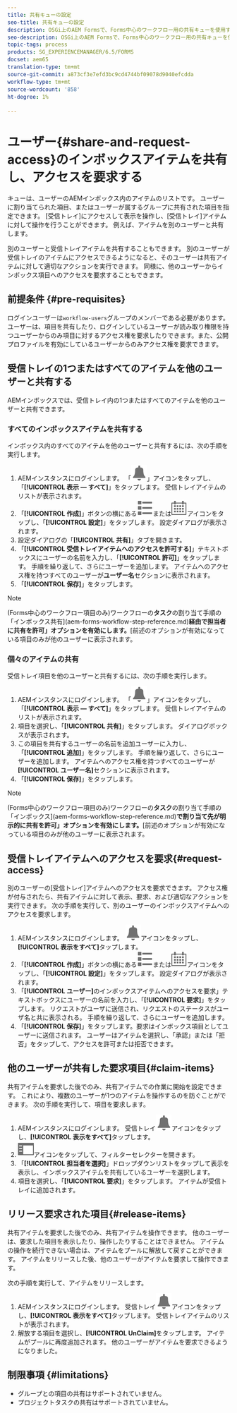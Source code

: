 ```yaml
---
title: 共有キューの設定
seo-title: 共有キューの設定
description: OSGi上のAEM Formsで、Forms中心のワークフロー用の共有キューを使用する方法を学びます。
seo-description: OSGi上のAEM Formsで、Forms中心のワークフロー用の共有キューを使用する方法を学びます。
topic-tags: process
products: SG_EXPERIENCEMANAGER/6.5/FORMS
docset: aem65
translation-type: tm+mt
source-git-commit: a873cf3e7efd3bc9cd4744bf09078d9040efcdda
workflow-type: tm+mt
source-wordcount: '858'
ht-degree: 1%

---
```



# ユーザー{#share-and-request-access}のインボックスアイテムを共有し、アクセスを要求する

キューは、ユーザーのAEMインボックス内のアイテムのリストです。 ユーザーに割り当てられた項目、またはユーザーが属するグループに共有された項目を指定できます。 [受信トレイ]にアクセスして表示を操作し、[受信トレイ]アイテムに対して操作を行うことができます。 例えば、アイテムを別のユーザーと共有します。

別のユーザーと受信トレイアイテムを共有することもできます。 別のユーザーが受信トレイのアイテムにアクセスできるようになると、そのユーザーは共有アイテムに対して適切なアクションを実行できます。 同様に、他のユーザーからインボックス項目へのアクセスを要求することもできます。

## 前提条件 {#pre-requisites}

ログインユーザーは`workflow-users`グループのメンバーである必要があります。 ユーザーは、項目を共有したり、ログインしているユーザーが読み取り権限を持つユーザーからのみ項目に対するアクセス権を要求したりできます。また、公開プロファイルを有効にしているユーザーからのみアクセス権を要求できます。

## 受信トレイの1つまたはすべてのアイテムを他のユーザーと共有する

AEMインボックスでは、受信トレイ内の1つまたはすべてのアイテムを他のユーザーと共有できます。

### すべてのインボックスアイテムを共有する

インボックス内のすべてのアイテムを他のユーザーと共有するには、次の手順を実行します。

1. AEMインスタンスにログインします。 「![インボックス](assets/bell.svg)」アイコンをタップし、「**[!UICONTROL 表示 — すべて]**」をタップします。 受信トレイアイテムのリストが表示されます。
1. 「**[!UICONTROL 作成]**」ボタンの横にある![表示セレクター](assets/viewlist.svg)または![表示セレクター](assets/calendar.svg)アイコンをタップし、「**[!UICONTROL 設定]**」をタップします。 設定ダイアログが表示されます。
1. 設定ダイアログの「**[!UICONTROL 共有]**」タブを開きます。
1. 「**[!UICONTROL 受信トレイアイテムへのアクセスを許可する]**」テキストボックスにユーザーの名前を入力し、「**[!UICONTROL 許可]**」をタップします。 手順を繰り返して、さらにユーザーを追加します。 アイテムへのアクセス権を持つすべてのユーザーが&#x200B;**ユーザー名**&#x200B;セクションに表示されます。
1. 「**[!UICONTROL 保存]**」をタップします。

>[!NOTE]
>
>(Forms中心のワークフロー項目のみ)ワークフローの&#x200B;**タスク**&#x200B;の割り当て手順の「インボックス共有&#x200B;](aem-forms-workflow-step-reference.md)**経由で担当者に共有を許可」オプションを有効にします。**[&#x200B;前述のオプションが有効になっている項目のみが他のユーザーに表示されます。

### 個々のアイテムの共有

受信トレイ項目を他のユーザーと共有するには、次の手順を実行します。

1. AEMインスタンスにログインします。 「![インボックス](assets/bell.svg)」アイコンをタップし、「**[!UICONTROL 表示 — すべて]**」をタップします。 受信トレイアイテムのリストが表示されます。
1. 項目を選択し、「**[!UICONTROL 共有]**」をタップします。 ダイアログボックスが表示されます。
1. この項目を共有するユーザーの名前を追加ユーザーに入力し、「**[!UICONTROL 追加]**」をタップします。 手順を繰り返して、さらにユーザーを追加します。 アイテムへのアクセス権を持つすべてのユーザーが&#x200B;**[!UICONTROL ユーザー名]**&#x200B;セクションに表示されます。
1. 「**[!UICONTROL 保存]**」をタップします。


>[!NOTE]
>
>(Forms中心のワークフロー項目のみ)ワークフローの&#x200B;**タスク**&#x200B;の割り当て手順の「インボックス&#x200B;](aem-forms-workflow-step-reference.md)**で割り当て先が明示的に共有を許可」オプションを有効にします。**[&#x200B;前述のオプションが有効になっている項目のみが他のユーザーに表示されます。

## 受信トレイアイテムへのアクセスを要求{#request-access}

別のユーザーの[受信トレイ]アイテムへのアクセスを要求できます。 アクセス権が付与されたら、共有アイテムに対して表示、要求、および適切なアクションを実行できます。 次の手順を実行して、別のユーザーのインボックスアイテムへのアクセスを要求します。

1. AEMインスタンスにログインします。 ![表示セレクター](assets/bell.svg)アイコンをタップし、**[!UICONTROL 表示をすべて]**&#x200B;タップします。
1. 「**[!UICONTROL 作成]**」ボタンの横にある![表示セレクター](assets/viewlist.svg)または![表示セレクター](assets/calendar.svg)アイコンをタップし、「**[!UICONTROL 設定]**」をタップします。 設定ダイアログが表示されます。
1. 「**[!UICONTROL ユーザー]**&#x200B;のインボックスアイテムへのアクセスを要求」テキストボックスにユーザーの名前を入力し、「**[!UICONTROL 要求]**」をタップします。 リクエストがユーザに送信され、リクエストのステータスがユーザ名と共に表示される。 手順を繰り返して、さらにユーザーを追加します。
1. 「**[!UICONTROL 保存]**」をタップします。要求はインボックス項目としてユーザーに送信されます。 ユーザーはアイテムを選択し、「承認」または「拒否」をタップして、アクセスを許可または拒否できます。


## 他のユーザーが共有した要求項目{#claim-items}

共有アイテムを要求した後でのみ、共有アイテムでの作業に開始を設定できます。 これにより、複数のユーザーが1つのアイテムを操作するのを防ぐことができます。 次の手順を実行して、項目を要求します。

1. AEMインスタンスにログインします。 受信トレイ![受信トレイ](assets/bell.svg)アイコンをタップし、**[!UICONTROL 表示をすべて]**&#x200B;タップします。
1. ![コンテンツのみ](assets/railleft.svg)アイコンをタップして、フィルターセレクターを開きます。
1. 「**[!UICONTROL 担当者を選択]**」ドロップダウンリストをタップして表示を表示し、インボックスアイテムを共有しているユーザーを選択します。
1. 項目を選択し、「**[!UICONTROL 要求]**」をタップします。 アイテムが受信トレイに追加されます。

## リリース要求された項目{#release-items}

共有アイテムを要求した後でのみ、共有アイテムを操作できます。 他のユーザーは、要求した項目を表示したり、操作したりすることはできません。 アイテムの操作を続行できない場合は、アイテムをプールに解放して戻すことができます。   アイテムをリリースした後、他のユーザーがアイテムを要求して操作できます。

次の手順を実行して、アイテムをリリースします。

1. AEMインスタンスにログインします。 受信トレイ![受信トレイ](assets/bell.svg)アイコンをタップし、**[!UICONTROL 表示をすべて]**&#x200B;タップします。 受信トレイアイテムのリストが表示されます。
1. 解放する項目を選択し、**[!UICONTROL UnClaim]**&#x200B;をタップします。 アイテムがプールに再度追加されます。 他のユーザーがアイテムを要求できるようになりました。

## 制限事項 {#limitations}

* グループとの項目の共有はサポートされていません。
* プロジェクトタスクの共有はサポートされていません。
